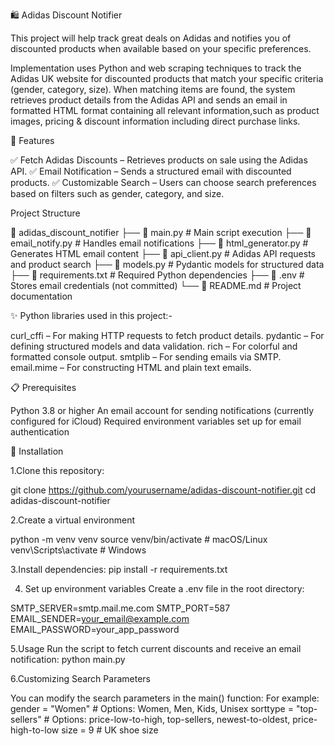 🛍️ Adidas Discount Notifier

This project will help track great deals on Adidas and notifies you of discounted products when available based on your specific preferences. 

Implementation uses Python and web scraping techniques to track the Adidas UK website for discounted products that match your specific criteria (gender, category, size). When matching items are found, the system retrieves product details from the Adidas API and sends an email in formatted HTML format containing all relevant information,such as product images, pricing & discount information including direct purchase links. 

🚀 Features

✅ Fetch Adidas Discounts – Retrieves products on sale using the Adidas API.
✅ Email Notification – Sends a structured email with discounted products.
✅ Customizable Search – Users can choose search preferences based on filters such as gender, category, and size.


Project Structure

📂 adidas_discount_notifier
├── 📄 main.py                 # Main script execution
├── 📄 email_notify.py         # Handles email notifications
├── 📄 html_generator.py       # Generates HTML email content
├── 📄 api_client.py           # Adidas API requests and product search
├── 📄 models.py               # Pydantic models for structured data
├── 📄 requirements.txt        # Required Python dependencies
├── 📄 .env                    # Stores email credentials (not committed)
└── 📄 README.md               # Project documentation

✨ Python libraries used in this project:-

  curl_cffi – For making HTTP requests to fetch product details.
  pydantic – For defining structured models and data validation.
  rich – For colorful and formatted console output.
  smtplib – For sending emails via SMTP.
  email.mime – For constructing HTML and plain text emails.


📋 Prerequisites

Python 3.8 or higher
An email account for sending notifications (currently configured for iCloud)
Required environment variables set up for email authentication

🔧 Installation

1.Clone this repository:

git clone https://github.com/yourusername/adidas-discount-notifier.git
cd adidas-discount-notifier

2.Create a virtual environment

python -m venv venv
source venv/bin/activate  # macOS/Linux
venv\Scripts\activate     # Windows

3.Install dependencies:
pip install -r requirements.txt


4. Set up environment variables
Create a .env file in the root directory:

SMTP_SERVER=smtp.mail.me.com
SMTP_PORT=587
EMAIL_SENDER=your_email@example.com
EMAIL_PASSWORD=your_app_password

5.Usage
Run the script to fetch current discounts and receive an email notification:
python main.py

6.Customizing Search Parameters

You can modify the search parameters in the main() function:
For example:
gender = "Women"          # Options: Women, Men, Kids, Unisex
sorttype = "top-sellers"  # Options: price-low-to-high, top-sellers, newest-to-oldest, price-high-to-low
size = 9 # UK shoe size



